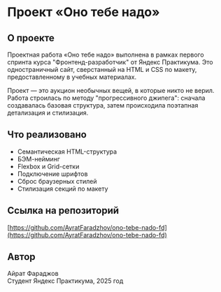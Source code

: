 # Проект «Оно тебе надо»

## О проекте

Проектная работа «Оно тебе надо» выполнена в рамках первого спринта курса "Фронтенд-разработчик" от Яндекс Практикума. Это одностраничный сайт, сверстанный на HTML и CSS по макету, предоставленному в учебных материалах.

Проект — это аукцион необычных вещей, в которые никто не верил. Работа строилась по методу "прогрессивного джипега": сначала создавалась базовая структура, затем происходила поэтапная детализация и стилизация.

## Что реализовано

- Семантическая HTML-структура
- БЭМ-нейминг
- Flexbox и Grid-сетки
- Подключение шрифтов
- Сброс браузерных стилей
- Стилизация секций по макету

## Ссылка на репозиторий

[https://github.com/AyratFaradzhov/ono-tebe-nado-fd](https://github.com/AyratFaradzhov/ono-tebe-nado-fd)

## Автор

Айрат Фараджов  
Студент Яндекс Практикума, 2025 год
